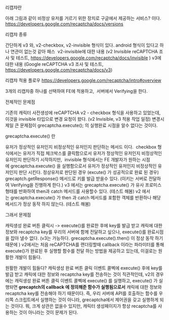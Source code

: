 리캡챠란

아래 그림과 같이 비정상 유저를 거르기 위한 장치로 구글에서 제공하는 서비스? 이다. 
https://developers.google.com/recaptcha/docs/versions

리캡챠 종류

간단하게 v3 와, v2-checkbox, v2-invisible 형식이 있다. android 형식이 있다고 하나 연관이 없는것 같아 패스 
v2-invisible에 대한 내용 (v2 Invisible reCAPTCHA 조사 및 테스트, https://developers.google.com/recaptcha/docs/invisible )
v3에 대한 내용 (Google reCAPTCHA v3 조사 및 테스트, https://developers.google.com/recaptcha/docs/v3)

리캡챠 적용 플로우 https://developers.google.com/recaptcha/intro#overview

3개의 리캡챠중 하나를 선택하여 FE에 적용하고, 
서버에서 Verifying을 한다. 

전체적인 문제점

기존의 캐릭터 사전생성에 reCAPTCHA v2 - checkbox 형식을 사용하고 있었는데, 이것을 invisible 타입으로 변경 요청이 왔다. (v2 Invisible, v3 적용 작업 일정)
변경시 제일 큰 문제점이 grecaptcha.execute(); 의 실행완료 시점을 알수 없다는 것이다. 

grecaptcha.execute() 란

유저가 정상적인 유저인지 비정상적인 유저인지 판단하는 메서드 이다. 
checkbox 형식에서는 유저가 직접 체크박스를 클릭함으로서 유저가 정상적인 유저인지 비정상적인 유저인지 판단하기 시작하지만, 
invisible 형식에서는 FE 개발자가 원하는 시점에 grecaptcha.execute() 을 실행함으로서 유저가 정상적인 유저인지 비정상적인 유저인지 판단 시킨다.
정상유저로 판단된 경우 (excute() 가 성공적으로 완료 된 경우) grecaptch.getResponse() 메서드로 키를 발급 받을수 있다. (이키는 서버로 전달하여 Verifying을 진행하게 한다.)
v3 에서는 grecaptcha.execute() 가 유사 프로미스 형태를 반화하여 then과 catch 메서드를 사용할수 있다. (테스트 해봄)
v2 에서는 grecaptcha.execute() 가 then 과 catch 메서드를 포함한 객체를 반환하나 해당 메서드가 정상 동작 하지 않는다. (테스트 해봄)



그래서 문제점

캐릭생성 완료 버튼 클릭시 -> execute()를 완료한 후에 key를 발급 받고 캐릭에 대한 정보와 recaptcha key를 우리의 서버에 함께 전달하고 싶으나,
execute()를 완료시점을 잡아 낼수 없다. (v3는 가능하다. grecaptcha.execute().then() 이 정상 동작 하기때문에 )
v2에서는 처음 reCAPTCHA를 랜더링할때 callback 이라는 파라미터를 통해 execute()가 완료된 후 실행할 함수를 전달 하는 방법을 제공하고 있는데, 
이걸로는 원활한 개발이 힘들다. 

원활한 개발이 힘들다?
캐릭생성 완료 버튼 클릭 이벤트 콜벡에 execute() 후에 key를 발급 받고 캐릭에 대한 정보와 recaptcha key를 전송하는 것이 직관적인데, 
v2의 경우에는 
캐릭생성 완료 버튼 클릭 이벤트 콜벡에 execute() 를 실행하고, execute() 가 실행돠면 **grecaptch의 callback 에 정의해준 함수가 실행됨으로서** 캐릭에 대한 정보와 recaptcha key를 전송해야 하기 때문이다. 
즉, 우리 서버에 API를 호출하는 함수를 우리쪽 스크립트에서 실행하는 것이 아니라, grecaptcha에서 제어권을 갖고 실행하게 되는 것이다. 
뭐, 크게 상관은 없을수 있지만, 캐릭터 생성페이지가 항상 recaptcha를 사용하는 것이 아니라는 것이 문제가 된다. 












